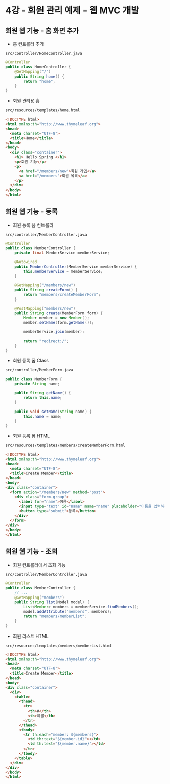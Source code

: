 # 4강 - 회원 관리 예제 - 웹 MVC 개발

## 회원 웹 기능 - 홈 화면 추가
* 홈 컨트롤러 추가

`src/controller/HomeController.java`
```java
@Controller
public class HomeController {
    @GetMapping("/")
    public String home() {
        return "home";
    }
}
```

* 회원 관리용 홈

`src/resources/templates/home.html`
```html
<!DOCTYPE html>
<html xmlns:th="http://www.thymeleaf.org">
<head>
  <meta charset="UTF-8">
  <title>Home</title>
</head>
<body>
  <div class="container">
    <h1> Hello Spring </h1>
    <p>회원 기능</p>
    <p>
      <a href="/members/new">회원 가입</a>
      <a href="/members">회원 목록</a>
    </p>
  </div>
</body>
</html>
```

## 회원 웹 기능 - 등록
* 회원 등록 폼 컨트롤러

`src/controller/MemberController.java`
```java
@Controller
public class MemberController {
    private final MemberService memberService;

    @Autowired
    public MemberController(MemberService memberService) {
        this.memberService = memberService;
    }

    @GetMapping("/members/new")
    public String createForm() {
        return "members/createMemberForm";
    }

    @PostMapping("members/new")
    public String create(MemberForm form) {
        Member member = new Member();
        member.setName(form.getName());

        memberService.join(member);

        return "redirect:/";
    }
}
```

* 회원 등록 폼 Class

`src/controller/MemberForm.java`
```java
public class MemberForm {
    private String name;

    public String getName() {
        return this.name;
    }

    public void setName(String name) {
        this.name = name;
    }
}
```

* 회원 등록 폼 HTML

`src/resources/templates/members/createMemberForm.html`
```html
<!DOCTYPE html>
<html xmlns:th="http://www.thymeleaf.org">
<head>
  <meta charset="UTF-8">
  <title>Create Member</title>
</head>
<body>
<div class="container">
  <form action="/members/new" method="post">
    <div class="form-group">
      <label for="name">이름</label>
      <input type="text" id="name" name="name" placeholder="이름을 입력하세요"/>
      <button type="submit">등록</button>
    </div>
  </form>
</div>
</body>
</html>
```

## 회원 웹 기능 - 조회
* 회원 컨트롤러에서 조회 기능

`src/controller/MemberController.java`
```java
@Controller
public class MemberController {
    // ...
    @GetMapping("members")
    public String list(Model model) {
        List<Member> members = memberService.findMembers();
        model.addAttribute("members", members);
        return "members/memberList";
    }
}
```

* 회원 리스트 HTML

`src/resources/templates/members/memberList.html`
```html
<!DOCTYPE html>
<html xmlns:th="http://www.thymeleaf.org">
<head>
  <meta charset="UTF-8">
  <title>Create Member</title>
</head>
<body>
<div class="container">
  <div>
    <table>
      <thead>
        <tr>
          <th>#</th>
          <th>이름</th>
        </tr>
      </thead>
      <tbody>
        <tr th:each="member: ${members}">
          <td th:text="${member.id}"></td>
          <td th:text="${member.name}"></td>
        </tr>
      </tbody>
    </table>
  </div>
</div>
</body>
</html>
```